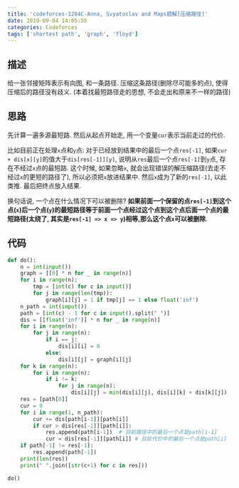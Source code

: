 ```yaml
---
title: 'codeforces-1204C-Anna, Svyatoslav and Maps题解[压缩路径]'
date: 2019-09-04 14:05:55
categories: Codeforces
tags: ['shortest path', 'graph', 'floyd']
---
```


## 描述
给一张邻接矩阵表示有向图, 和一条路径. 压缩这条路径(删除尽可能多的点), 使得压缩后的路径没有歧义. (本着找最短路径走的思想, 不会走出和原来不一样的路径)

## 思路
先计算一遍多源最短路. 然后从起点开始走, 用一个变量`cur`表示当前走过的代价. 

比如目前正在处理`x`点和`y`点: 对于已经放到结果中的最后一个点`res[-1]`, 如果`cur + dis[x][y]`的值大于`dis[res[-1]][y]`, 说明从`res`最后一个点`res[-1]`到`y`点, 存在不经过`x`点的最短路. 这个时候, 如果忽略`x`, 就会出现错误的解压缩路径(去走不经过`x`的更短的路径了), 所以必须把`x`放进结果中. 然后`x`成为了新的`res[-1]`, 以此类推. 最后把终点放入结果.

换句话说, 一个点在什么情况下可以被删除? **如果前面一个保留的点`res[-1]`到这个点(`x`)后一个点(`y`)的最短路径等于前面一个点经过这个点到这个点后面一个点的最短路径(太绕了, 其实是`res[-1] => x => y`)相等,那么这个点`x`可以被删除**.

## 代码

```python
def do():
    n = int(input())
    graph = [[0] * n for _ in range(n)]
    for i in range(n):
        tmp = [int(c) for c in input()]
        for j in range(len(tmp)):
            graph[i][j] = 1 if tmp[j] == 1 else float('inf')
    n_path = int(input())
    path = [int(c) - 1 for c in input().split(" ")]
    dis = [[float('inf')] * n for _ in range(n)]
    for i in range(n):
        for j in range(n):
            if i == j:
                dis[i][i] = 0
            else:
                dis[i][j] = graph[i][j]
    for k in range(n):
        for i in range(n):
            if i != k:
                for j in range(n):
                    dis[i][j] = min(dis[i][j], dis[i][k] + dis[k][j])
    res = [path[0]]
    cur = 0
    for i in range(1, n_path):
        cur += dis[path[i-1]][path[i]]
        if cur > dis[res[-1]][path[i]]:
            res.append(path[i-1])  # 目前路径中的最后一个点是path[i-1]
            cur = dis[res[-1]][path[i]] # 目前代价中的最后一个点是path[i]
    if path[-1] != res[-1]:
        res.append(path[-1])
    print(len(res))
    print(" ".join([str(c+1) for c in res]))

do()
```